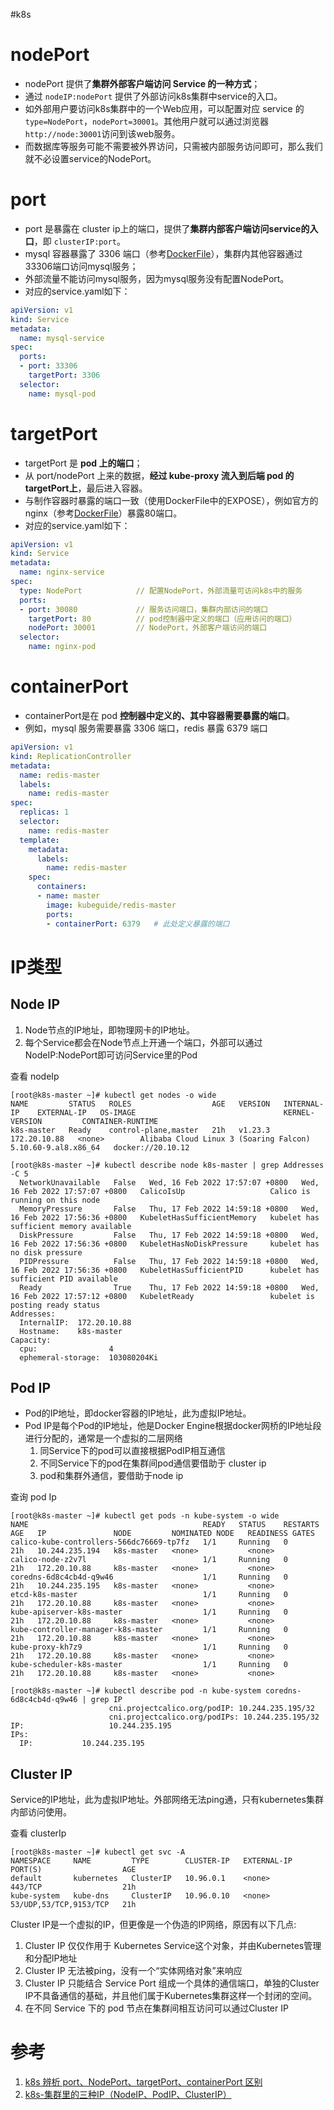 #k8s 

# nodePort
- nodePort 提供了**集群外部客户端访问 Service 的一种方式**；
- 通过 `nodeIP:nodePort` 提供了外部访问k8s集群中service的入口。
- 如外部用户要访问k8s集群中的一个Web应用，可以配置对应 service 的`type=NodePort`，`nodePort=30001`。其他用户就可以通过浏览器`http://node:30001`访问到该web服务。
- 而数据库等服务可能不需要被外界访问，只需被内部服务访问即可，那么我们就不必设置service的NodePort。

# port
- port 是暴露在 cluster ip上的端口，提供了**集群内部客户端访问service的入口**，即 `clusterIP:port`。
- mysql 容器暴露了 3306 端口（参考[DockerFile](https://github.com/docker-library/mysql/)），集群内其他容器通过33306端口访问mysql服务；
- 外部流量不能访问mysql服务，因为mysql服务没有配置NodePort。
- 对应的service.yaml如下：

```yaml
apiVersion: v1
kind: Service
metadata:
  name: mysql-service
spec:
  ports:
  - port: 33306
    targetPort: 3306
  selector:
    name: mysql-pod
```

# targetPort
- targetPort 是 **pod 上的端口**；
- 从 port/nodePort 上来的数据，**经过 kube-proxy 流入到后端 pod 的targetPort上**，最后进入容器。
- 与制作容器时暴露的端口一致（使用DockerFile中的EXPOSE），例如官方的 nginx（参考[DockerFile](https://github.com/nginxinc/docker-nginx)）暴露80端口。
- 对应的service.yaml如下：

```yaml
apiVersion: v1
kind: Service
metadata:
  name: nginx-service
spec:
  type: NodePort            // 配置NodePort，外部流量可访问k8s中的服务
  ports:
  - port: 30080             // 服务访问端口，集群内部访问的端口
    targetPort: 80          // pod控制器中定义的端口（应用访问的端口）
    nodePort: 30001         // NodePort，外部客户端访问的端口
  selector:
    name: nginx-pod
```

# containerPort
- containerPort是在 pod **控制器中定义的、其中容器需要暴露的端口**。
- 例如，mysql 服务需要暴露 3306 端口，redis 暴露 6379 端口

```yaml
apiVersion: v1
kind: ReplicationController
metadata:
  name: redis-master
  labels: 
    name: redis-master
spec:
  replicas: 1
  selector:
    name: redis-master
  template:
    metadata:
      labels:
        name: redis-master
    spec:
      containers:
      - name: master
        image: kubeguide/redis-master
        ports:
        - containerPort: 6379	# 此处定义暴露的端口
```


# IP类型
## Node IP
1. Node节点的IP地址，即物理网卡的IP地址。  
2. 每个Service都会在Node节点上开通一个端口，外部可以通过NodeIP:NodePort即可访问Service里的Pod

查看 nodeIp
```shell
[root@k8s-master ~]# kubectl get nodes -o wide
NAME         STATUS   ROLES                  AGE   VERSION   INTERNAL-IP    EXTERNAL-IP   OS-IMAGE                                 KERNEL-VERSION         CONTAINER-RUNTIME
k8s-master   Ready    control-plane,master   21h   v1.23.3   172.20.10.88   <none>        Alibaba Cloud Linux 3 (Soaring Falcon)   5.10.60-9.al8.x86_64   docker://20.10.12

[root@k8s-master ~]# kubectl describe node k8s-master | grep Addresses -C 5
  NetworkUnavailable   False   Wed, 16 Feb 2022 17:57:07 +0800   Wed, 16 Feb 2022 17:57:07 +0800   CalicoIsUp                   Calico is running on this node
  MemoryPressure       False   Thu, 17 Feb 2022 14:59:18 +0800   Wed, 16 Feb 2022 17:56:36 +0800   KubeletHasSufficientMemory   kubelet has sufficient memory available
  DiskPressure         False   Thu, 17 Feb 2022 14:59:18 +0800   Wed, 16 Feb 2022 17:56:36 +0800   KubeletHasNoDiskPressure     kubelet has no disk pressure
  PIDPressure          False   Thu, 17 Feb 2022 14:59:18 +0800   Wed, 16 Feb 2022 17:56:36 +0800   KubeletHasSufficientPID      kubelet has sufficient PID available
  Ready                True    Thu, 17 Feb 2022 14:59:18 +0800   Wed, 16 Feb 2022 17:57:12 +0800   KubeletReady                 kubelet is posting ready status
Addresses:
  InternalIP:  172.20.10.88
  Hostname:    k8s-master
Capacity:
  cpu:                4
  ephemeral-storage:  103080204Ki
```


## Pod IP
- Pod的IP地址，即docker容器的IP地址，此为虚拟IP地址。  
- Pod IP是每个Pod的IP地址，他是Docker Engine根据docker网桥的IP地址段进行分配的，通常是一个虚拟的二层网络
	1.   同Service下的pod可以直接根据PodIP相互通信
	2.   不同Service下的pod在集群间pod通信要借助于 cluster ip
	3.   pod和集群外通信，要借助于node ip

查询 pod Ip
```shell
[root@k8s-master ~]# kubectl get pods -n kube-system -o wide
NAME                                       READY   STATUS    RESTARTS   AGE   IP               NODE         NOMINATED NODE   READINESS GATES
calico-kube-controllers-566dc76669-tp7fz   1/1     Running   0          21h   10.244.235.194   k8s-master   <none>           <none>
calico-node-z2v7l                          1/1     Running   0          21h   172.20.10.88     k8s-master   <none>           <none>
coredns-6d8c4cb4d-q9w46                    1/1     Running   0          21h   10.244.235.195   k8s-master   <none>           <none>
etcd-k8s-master                            1/1     Running   0          21h   172.20.10.88     k8s-master   <none>           <none>
kube-apiserver-k8s-master                  1/1     Running   0          21h   172.20.10.88     k8s-master   <none>           <none>
kube-controller-manager-k8s-master         1/1     Running   0          21h   172.20.10.88     k8s-master   <none>           <none>
kube-proxy-kh7z9                           1/1     Running   0          21h   172.20.10.88     k8s-master   <none>           <none>
kube-scheduler-k8s-master                  1/1     Running   0          21h   172.20.10.88     k8s-master   <none>           <none>

[root@k8s-master ~]# kubectl describe pod -n kube-system coredns-6d8c4cb4d-q9w46 | grep IP
                      cni.projectcalico.org/podIP: 10.244.235.195/32
                      cni.projectcalico.org/podIPs: 10.244.235.195/32
IP:                   10.244.235.195
IPs:
  IP:           10.244.235.195
```

## Cluster IP
Service的IP地址，此为虚拟IP地址。外部网络无法ping通，只有kubernetes集群内部访问使用。

查看 clusterIp
```shell
[root@k8s-master ~]# kubectl get svc -A
NAMESPACE     NAME         TYPE        CLUSTER-IP   EXTERNAL-IP   PORT(S)                  AGE
default       kubernetes   ClusterIP   10.96.0.1    <none>        443/TCP                  21h
kube-system   kube-dns     ClusterIP   10.96.0.10   <none>        53/UDP,53/TCP,9153/TCP   21h
```

Cluster IP是一个虚拟的IP，但更像是一个伪造的IP网络，原因有以下几点:
1.  Cluster IP 仅仅作用于 Kubernetes Service这个对象，并由Kubernetes管理和分配IP地址
2.  Cluster IP 无法被ping，没有一个“实体网络对象”来响应
3.  Cluster IP 只能结合 Service Port 组成一个具体的通信端口，单独的Cluster IP不具备通信的基础，并且他们属于Kubernetes集群这样一个封闭的空间。
4.  在不同 Service 下的 pod 节点在集群间相互访问可以通过Cluster IP


# 参考
1. [k8s 辨析 port、NodePort、targetPort、containerPort 区别](https://www.cnblogs.com/veeupup/p/13545361.html)
2. [k8s-集群里的三种IP（NodeIP、PodIP、ClusterIP）](https://www.cnblogs.com/xjzyy/p/15904750.html)